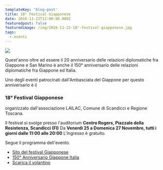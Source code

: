 ```yaml
---
templateKey: 'blog-post'
title: 18° Festival Giapponese
date: 2016-11-22T12:00:00.000Z
featuredpost: false
featuredimage: /img/2016-11-22-18°-festival-giapponese.jpg
tags:
  - eventi
---
```



![](/img/2016-11-22-18°-festival-giapponese.jpg)

Quest'anno oltre ad essere il 20 anniversario delle relazioni diplomatiche fra Giappone e San Marino è anche il 150° anniversario delle relazioni diplomatiche fra Giappone ed Italia. 

Uno degli eventi patrocinati dall'Ambasciata del Giappone per questo anniversario è il 

### 18° Festival Giapponese 

organizzato dall'associazione LAILAC, Comune di Scandicci e Regione Toscana. 

Il festival si svolge presso l'auditorium **Centro Rogers, Piazzale della Resistenza, Scandicci (FI)**  Da **Venerdì 25 a Domenica 27 Novembre, tutti i giorni dalle 11:00 alle 20:00**  L'ingresso è gratuito. 

Segue il programma dell'evento. 

- [Sito del festival Giapponese](http://www.festivalgiapponese.it/xviii-festival-giapponese/) 
- [150° Anniversario Giappone Italia](http://www.it.emb-japan.go.jp/150/index.html)
- [Scarica il volantino](/pdf/Scandicci_programma_2016.pdf)